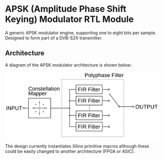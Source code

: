 # APSK (Amplitude Phase Shift Keying) Modulator RTL Module

A generic APSK modulator engine, supporting one to eight bits per sample.  Designed to form part of a DVB-S2X transmitter.

## Architecture

A diagram of the APSK modulator architecture is shown below:

![APSK Modulator Architecture](doc/block_diagram.svg)

The design currently instantiates Xilinx primitive macros although these could be easily changed to another architecture (FPGA or ASIC).
